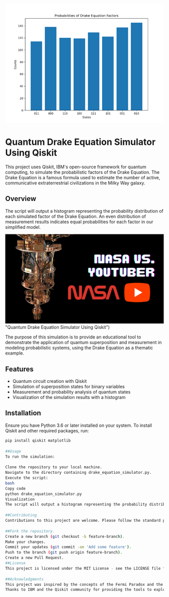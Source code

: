 ![Alt text](/images/Figure_1.png)

# Quantum Drake Equation Simulator Using Qiskit

This project uses Qiskit, IBM's open-source framework for quantum computing, to simulate the probabilistic factors of the Drake Equation. The Drake Equation is a famous formula used to estimate the number of active, communicative extraterrestrial civilizations in the Milky Way galaxy.

## Overview
The script will output a histogram representing the probability distribution of each simulated factor of the Drake Equation. An even distribution of measurement results indicates equal probabilities for each factor in our simplified model.

[![Quantum Drake Equation Simulator](/images/video-thumbnail.png)](https://youtu.be/MUtYHr4X3Wg) "Quantum Drake Equation Simulator Using Qiskit")

The purpose of this simulation is to provide an educational tool to demonstrate the application of quantum superposition and measurement in modeling probabilistic systems, using the Drake Equation as a thematic example.

## Features

- Quantum circuit creation with Qiskit
- Simulation of superposition states for binary variables
- Measurement and probability analysis of quantum states
- Visualization of the simulation results with a histogram

## Installation

Ensure you have Python 3.6 or later installed on your system. To install Qiskit and other required packages, run:

```bash
pip install qiskit matplotlib

##Usage
To run the simulation:

Clone the repository to your local machine.
Navigate to the directory containing drake_equation_simulator.py.
Execute the script:
bash
Copy code
python drake_equation_simulator.py
Visualization
The script will output a histogram representing the probability distribution of each simulated factor of the Drake Equation. An even distribution of measurement results indicates equal probabilities for each factor in our simplified model.

##Contributing
Contributions to this project are welcome. Please follow the standard procedure:

##Fork the repository.
Create a new branch (git checkout -b feature-branch).
Make your changes.
Commit your updates (git commit -am 'Add some feature').
Push to the branch (git push origin feature-branch).
Create a new Pull Request.
##License
This project is licensed under the MIT License - see the LICENSE file for details.

##Acknowledgments
This project was inspired by the concepts of the Fermi Paradox and the Drake Equation.
Thanks to IBM and the Qiskit community for providing the tools to explore quantum computing.

